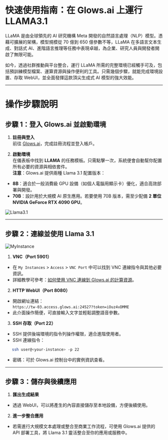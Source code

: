 # 快速使用指南：在 Glows.ai 上運行 LLAMA3.1

LLaMA 是由全球領先的 AI 研究機構 Meta 開發的自然語言處理（NLP）模型。憑藉可擴展的架構，模型規模從 70 億到 650 億參數不等，LLaMA 在多語言文本生成、對話式 AI、進階語言推理等任務中表現卓越，為企業、研究人員與開發者開啟了無限可能。

如今，透過社群推動與平台整合，運行 LLaMA 所需的完整環境已經觸手可及，包括預訓練模型檔案、運算資源與操作便利的工具。只需幾個步驟，就能完成環境設置、存取 WebUI，並全面發揮這款頂尖生成式 AI 模型的強大效能。

---

# 操作步驟說明

## 步驟 1：登入 Glows.ai 並啟動環境

1. **註冊與登入**  
   前往 [Glows.ai](https://glows.ai/)，完成註冊流程並登入帳戶。

2. **啟動環境**  
   在儀表板中找到 **LLAMA** 的任務模板。只需點擊一次，系統便會自動幫你配置所有必要的資源與相依套件。  
   **注意**：Glows.ai 提供兩種 Llama 3.1 配置版本：

- **8B**：適合於一般消費級 GPU 設備（如個人電腦用顯示卡）優化，適合高效部署與開發。
- **70B**：設計用於大規模 AI 原生應用。若要使用 70B 版本，需至少配備 **2 單位 NVIDIA GeForce RTX 4090 GPU**。

![Llama3.1](../tutorials-images/06.LLAMA3.1/01.Llama3.1.png)

---

## **步驟 2：連線並使用 Llama 3.1**

![MyInstance](../tutorials-images/06.LLAMA3.1/02.MyInstance.png)

1. **VNC（Port 5901）**

- 在 `My Instances` > `Access` > `VNC Port` 中可以找到 VNC 連線指令與其他必要資訊。
- 詳細教學可參考：[如何使用 VNC 連線到 Glows.ai 的計算資源](https://docs.glows.ai/tutorials/vnc)。

2. **HTTP WebUI（Port 8080）**

- 開啟網址連結：  
  `https://tw-03.access.glows.ai:24527?token=iOuz4vDMME`
- 此介面操作簡便，可直接輸入文字並輕鬆調整語音參數。

3. **SSH 存取（Port 22）**

- SSH 提供後端環境的指令列操作權限，適合進階使用者。
- SSH 連線指令：

```bash
   ssh user@<your-instance> -p 22
```

- 密碼：可於 Glows.ai 控制台中的實例資訊查看。

---

## **步驟 3：儲存與後續應用**

1. **匯出生成結果**

- 透過 WebUI，可以將產生的內容直接儲存至本地設備，方便後續使用。

2. **進一步整合應用**

- 若需進行大規模文本處理或整合至商業工作流程，可使用 Glows.ai 提供的 API 部署工具，將 Llama 3.1 靈活整合至你的應用或服務中。
